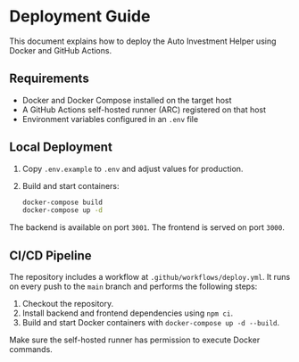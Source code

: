 # Deployment Guide

This document explains how to deploy the Auto Investment Helper using Docker and GitHub Actions.

## Requirements

- Docker and Docker Compose installed on the target host
- A GitHub Actions self-hosted runner (ARC) registered on that host
- Environment variables configured in an `.env` file

## Local Deployment

1. Copy `.env.example` to `.env` and adjust values for production.
2. Build and start containers:

   ```bash
   docker-compose build
   docker-compose up -d
   ```

The backend is available on port `3001`. The frontend is served on port `3000`.

## CI/CD Pipeline

The repository includes a workflow at `.github/workflows/deploy.yml`.
It runs on every push to the `main` branch and performs the following steps:

1. Checkout the repository.
2. Install backend and frontend dependencies using `npm ci`.
3. Build and start Docker containers with `docker-compose up -d --build`.

Make sure the self-hosted runner has permission to execute Docker commands.

